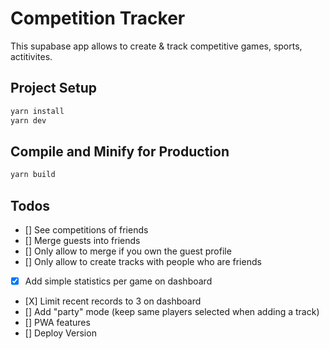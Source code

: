 # Competition Tracker

This supabase app allows to create & track competitive games, sports, actitivites.

## Project Setup

```sh
yarn install
yarn dev
```

## Compile and Minify for Production

```sh
yarn build
```

## Todos

- [] See competitions of friends
- [] Merge guests into friends
- [] Only allow to merge if you own the guest profile
- [] Only allow to create tracks with people who are friends
- [X] Add simple statistics per game on dashboard
- [X] Limit recent records to 3 on dashboard
- [] Add "party" mode (keep same players selected when adding a track)
- [] PWA features
- [] Deploy Version
